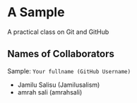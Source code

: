 # A Sample

A practical class on Git and GitHub

## Names of Collaborators

Sample: `Your fullname (GitHub Username)`

- Jamilu Salisu (Jamilusalism)
- amrah sali (amrahsali)
